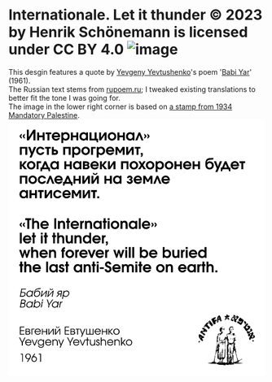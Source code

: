 # Internationale. Let it thunder © 2023 by Henrik Schönemann is licensed under CC BY 4.0 ![image](https://mirrors.creativecommons.org/presskit/icons/cc.svg?ref=chooser-v1) 
This desgin features a quote by [Yevgeny Yevtushenko](https://en.wikipedia.org/wiki/Yevgeny_Yevtushenko)'s poem '[Babi Yar](https://remember.org/witness/babiyar)' (1961).  
The Russian text stems from [rupoem.ru](https://rupoem.ru/evtushenko/nad-babim-yarom.aspx); I tweaked existing translations to better fit the tone I was going for.  
The image in the lower right corner is based on [a stamp from 1934 Mandatory Palestine](https://web.archive.org/web/20230807024504/https://forward.com/news/448022/antifa-yiddish-zionist/).
![image](https://github.com/Schoeneh/sharing-is-caring/blob/ce31c81cdbb4df982ffbb9bd39e72955272cd331/Art/Internationale_let%20it%20thunder/sticker_internationale_let%20it%20thunder.png)
